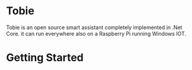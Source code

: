 # Tobie 

Tobie is an open source smart assistant completely implemented in .Net Core. it can run everywhere also on a Raspberry Pi running Windows IOT.

# Getting Started

